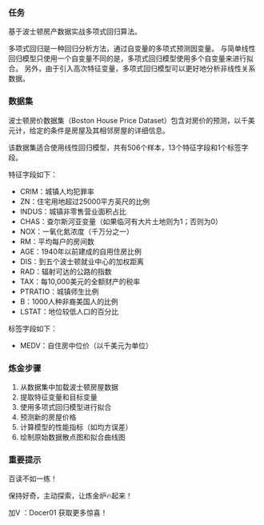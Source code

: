 ### 任务
基于波士顿房产数据实战多项式回归算法。

多项式回归是一种回归分析方法，通过自变量的多项式预测因变量。
与简单线性回归模型只使用一个自变量不同的是，多项式回归模型使用多个自变量来进行拟合。
另外，由于引入高次特征变量，多项式回归模型可以更好地分析非线性关系数据。

### 数据集
波士顿房价数据集（Boston House Price Dataset）包含对房价的预测，以千美元计，给定的条件是房屋及其相邻房屋的详细信息。 

该数据集适合使用线性回归模型，共有506个样本，13个特征字段和1个标签字段。 

特征字段如下：
- CRIM：城镇人均犯罪率
- ZN：住宅用地超过25000平方英尺的比例
- INDUS：城镇非零售营业面积占比
- CHAS：查尔斯河亚变量（如果临河有大片土地则为1；否则为0）
- NOX：一氧化氮浓度（千万分之一）
- RM：平均每户的房间数
- AGE：1940年以前建成的自用住房比例
- DIS：到五个波士顿就业中心的加权距离
- RAD：辐射可达的公路的指数
- TAX：每10,000美元的全额财产的税率
- PTRATIO：城镇师生比例
- B：1000人种非裔美国人的比例
- LSTAT：地位较低人口的百分比

标签字段如下：
- MEDV：自住房中位价（以千美元为单位）

### 炼金步骤
1. 从数据集中加载波士顿房屋数据
2. 提取特征变量和目标变量
3. 使用多项式回归模型进行拟合
4. 预测新的房屋价格
5. 计算模型的性能指标（如均方误差）
6. 绘制原始数据散点图和拟合曲线图

### 重要提示
百读不如一练！

保持好奇，主动探索，让炼金炉🔥起来！

加V ：Docer01 获取更多惊喜！
